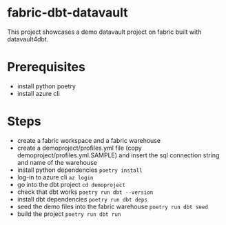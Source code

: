 # fabric-dbt-datavault
 
This project showcases a demo datavault project on fabric built with datavault4dbt.

# Prerequisites

- install python poetry
- install azure cli

# Steps

- create a fabric workspace and a fabric warehouse
- create a demoproject/profiles.yml file (copy demoproject/profiles.yml.SAMPLE) and insert the sql connection string and name of the warehouse
- install python dependencies `poetry install`
- log-in to azure cli `az login`
- go into the dbt project `cd demoproject`
- check that dbt works `poetry run dbt --version`
- install dbt dependencies `poetry run dbt deps`
- seed the demo files into the fabric warehouse `poetry run dbt seed`
- build the project `poetry run dbt run`
  
